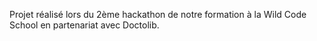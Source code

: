 Projet réalisé lors du 2ème hackathon de notre formation à la Wild Code School en partenariat avec Doctolib.
